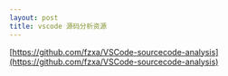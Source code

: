 ```yaml
---
layout: post
title: vscode 源码分析资源
---
```


[https://github.com/fzxa/VSCode-sourcecode-analysis](https://github.com/fzxa/VSCode-sourcecode-analysis)